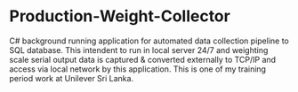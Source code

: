 # Production-Weight-Collector
C# background running application for automated data collection pipeline to SQL database. This intendent to run in local server 24/7 and weighting scale serial output data is captured &amp; converted externally to TCP/IP and access via local network by this application. This is one of my training period work at Unilever Sri Lanka.

